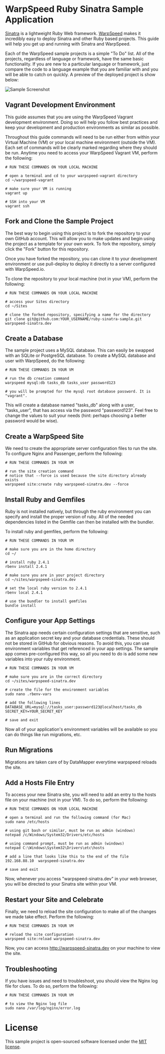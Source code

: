 # WarpSpeed Ruby Sinatra Sample Application

[Sinatra](http://http:sinatrarb.com) is a lightweight Ruby Web framework. [WarpSpeed](https://warpspeed.io) makes it incredibly easy to deploy Sinatra and other Ruby based projects. This guide will help you get up and running with Sinatra and WarpSpeed.

Each of the WarpSpeed sample projects is a simple "To Do" list. All of the projects, regardless of language or framework, have the same basic functionality. If you are new to a particular language or framework, just compare the code to a language example that you are familiar with and you will be able to catch on quickly. A preview of the deployed project is show below:

![Sample Screenshot](http://docs.warpspeed.io/assets/img/sample_project_screenshot.png)

## Vagrant Development Environment

This guide assumes that you are using the WarpSpeed Vagrant development environment. Doing so will help you follow best practices and keep your development and production environments as similar as possible.

Throughout this guide commands will need to be run either from within your Virtual Machine (VM) or your local machine environment (outside the VM). Each set of commands will be clearly marked regarding where they should be run. Anytime you need to access your WarpSpeed Vagrant VM, perform the following:

```
# RUN THESE COMMANDS ON YOUR LOCAL MACHINE

# open a terminal and cd to your warpspeed-vagrant directory
cd ~/warpspeed-vagrant

# make sure your VM is running
vagrant up

# SSH into your VM
vagrant ssh
```

## Fork and Clone the Sample Project

The best way to begin using this project is to fork the repository to your own GitHub account. This will allow you to make updates and begin using the project as a template for your own work. To fork the repository, simply click the "Fork" button for this repository.

Once you have forked the repository, you can clone it to your development environment or use pull-deploy to deploy it directly to a server configured with WarpSpeed.io.

To clone the repository to your local machine (not in your VM), perform the following:

```
# RUN THESE COMMANDS ON YOUR LOCAL MACHINE

# access your Sites directory
cd ~/Sites

# clone the forked repository, specifying a name for the directory
git clone git@github.com:YOUR_USERNAME/ruby-sinatra-sample.git warpspeed-sinatra.dev
```

## Create a Database

The sample project uses a MySQL database. This can easily be swapped with an SQLite or PostgreSQL database. To create a MySQL database and user with WarpSpeed, do the following:

```
# RUN THESE COMMANDS IN YOUR VM

# run the db creation command
warpspeed mysql:db tasks_db tasks_user password123

# you will be prompted for the mysql root database password. It is "vagrant".
```

This will create a database named "tasks\_db" along with a user, "tasks\_user", that has access via the password "password123". Feel free to change the values to suit your needs (hint: perhaps choosing a better password would be wise).

## Create a WarpSpeed Site

We need to create the appropriate server configuration files to run the site. To configure Nginx and Passenger, perform the following:

```
# RUN THESE COMMANDS IN YOUR VM

# run the site creation command
# notice that --force is used because the site directory already exists
warpspeed site:create ruby warpspeed-sinatra.dev --force
```

## Install Ruby and Gemfiles

Ruby is not installed natively, but through the ruby environment you can specify and install the proper version of ruby. All of the needed dependencies listed in the Gemfile can then be installed with the bundler.

To install ruby and gemfiles, perform the following:

```
# RUN THESE COMMANDS IN YOUR VM

# make sure you are in the home directory
cd ~/

# install ruby 2.4.1
rbenv install 2.4.1

# make sure you are in your project directory
cd ~/sites/warpspeed-sinatra.dev

# set the local ruby version to 2.4.1
rbenv local 2.4.1

# use the bundler to install gemfiles
bundle install
```

## Configure your App Settings

The Sinatra app needs certain configuration settings that are sensitive, such as an application secret key and your database credentials. These should not be stored in GitHub for obvious reasons. To avoid this, you can use environment variables that get referenced in your app settings. The sample app comes pre-configured this way, so all you need to do is add some new variables into your ruby environment.

```
# RUN THESE COMMANDS IN YOUR VM

# make sure you are in the correct directory
cd ~/sites/warpspeed-sinatra.dev

# create the file for the environment variables
sudo nano .rbenv-vars

# add the following lines
DATABASE_URL=mysql://tasks_user:password123@localhost/tasks_db
SECRET_KEY=YOUR_SECRET_KEY

# save and exit
```

Now all of your application's environment variables will be available so you can do things like run migrations, etc.

## Run Migrations

Migrations are taken care of by DataMapper everytime warpspeed reloads the site.

## Add a Hosts File Entry

To access your new Sinatra site, you will need to add an entry to the hosts file on your machine (not in your VM). To do so, perform the following:

```
# RUN THESE COMMANDS ON YOUR LOCAL MACHINE

# open a terminal and run the following command (for Mac)
sudo nano /etc/hosts

# using git bash or similar, must be run as admin (windows)
notepad /c/Windows/System32/Drivers/etc/hosts

# using command prompt, must be run as admin (windows)
notepad C:\Windows\System32\Drivers\etc\hosts

# add a line that looks like this to the end of the file
192.168.88.10  warpspeed-sinatra.dev

# save and exit
```

Now, whenever you access "warpspeed-sinatra.dev" in your web browser, you will be directed to your Sinatra site within your VM.

## Restart your Site and Celebrate

Finally, we need to reload the site configuration to make all of the changes we made take effect. Perform the following:
```
# RUN THESE COMMANDS IN YOUR VM

# reload the site configuration
warpspeed site:reload warpspeed-sinatra.dev
```

Now, you can access http://warpspeed-sinatra.dev on your machine to view the site.

## Troubleshooting

If you have issues and need to troubleshoot, you should view the Nginx log file for clues. To do so, perform the following:

```
# RUN THESE COMMANDS IN YOUR VM

# to view the Nginx log file
sudo nano /var/log/nginx/error.log
```

# License

This sample project is open-sourced software licensed under the [MIT license](http://opensource.org/licenses/MIT).


